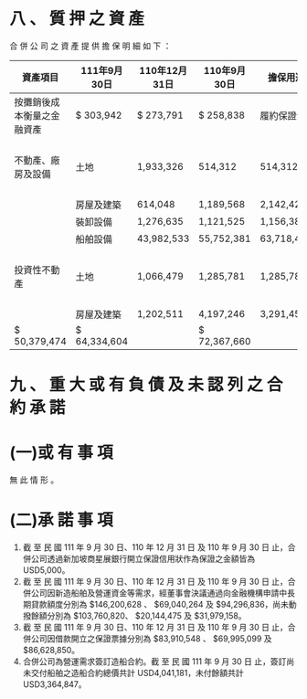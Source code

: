 # 八 、 質 押 之 資 產

合 併 公 司 之 資 產 提 供 擔 保 明 細 如 下 ：

|資產項目|111年9月30日|110年12月31日|110年9月30日|擔保用途| |
|---|---|---|---|---|---|
|按攤銷後成本衡量之金融資產|$ 303,942|$ 273,791|$ 258,838|履約保證金| |
|不動產、廠房及設備|土地|1,933,326|514,312|514,312|長期借款|
| |房屋及建築|614,048|1,189,568|2,142,424| |
| |裝卸設備|1,276,635|1,121,525|1,156,382| |
| |船舶設備|43,982,533|55,752,381|63,718,471| |
|投資性不動產|土地|1,066,479|1,285,781|1,285,781|長期借款|
| |房屋及建築|1,202,511|4,197,246|3,291,452| |
|$ 50,379,474|$ 64,334,604| |$ 72,367,660| | |

# 九 、 重 大 或 有 負 債 及 未 認 列 之 合 約 承 諾

# (一)或 有 事 項

無 此 情 形 。

# (二)承 諾 事 項

1. 截 至 民 國 111 年 9 月 30 日、110 年 12 月 31 日 及 110 年 9 月 30 日 止，合併公司透過新加坡商星展銀行開立保證信用狀作為保證之金額皆為 USD5,000。
2. 截 至 民 國 111 年 9 月 30 日、110 年 12 月 31 日 及 110 年 9 月 30 日 止，合併公司因新造船舶及營運資金等需求，經董事會決議通過向金融機構申請中長期貸款額度分別為 $146,200,628 、 $69,040,264 及 $94,296,836，尚未動撥餘額分別為 $103,760,820、 $20,144,475 及 $31,979,158。
3. 截 至 民 國 111 年 9 月 30 日、110 年 12 月 31 日 及 110 年 9 月 30 日 止，合併公司因借款開立之保證票據分別為 $83,910,548 、 $69,995,099 及 $86,628,850。
4. 合併公司為營運需求簽訂造船合約。截 至 民 國 111 年 9 月 30 日 止，簽訂尚未交付船舶之造船合約總價共計 USD4,041,181，未付餘額共計 USD3,364,847。